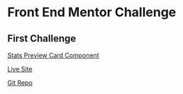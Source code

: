 # Front End Mentor Challenge
## First Challenge


[Stats Preview Card Component](https://www.frontendmentor.io/challenges/stats-preview-card-component-8JqbgoU62)


[Live Site](https://brandonpretelt.com/festatspreviewcard/index.html)


[Git Repo](https://github.com/brandonpretelt/fementor-challenges)
